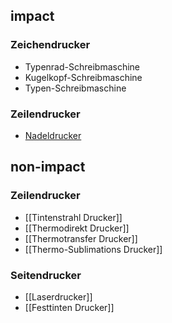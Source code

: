 ## impact 
### Zeichendrucker 
- Typenrad-Schreibmaschine 
- Kugelkopf-Schreibmaschine 
- Typen-Schreibmaschine
### Zeilendrucker 
- [Nadeldrucker](Nadeldrucker.md) 
## non-impact
### Zeilendrucker 
- [[Tintenstrahl Drucker]] 
- [[Thermodirekt Drucker]] 
- [[Thermotransfer Drucker]] 
- [[Thermo-Sublimations Drucker]]
### Seitendrucker 
- [[Laserdrucker]] 
- [[Festtinten Drucker]]

